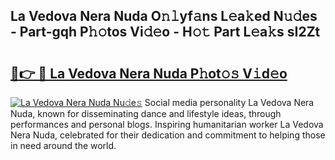 ## La Vedova Nera Nuda O𝚗𝚕yf𝚊ns L𝚎a𝚔ed N𝚞𝚍es - Part-gqh P𝚑𝚘tos Vi𝚍𝚎o - H𝚘𝚝 Part L𝚎a𝚔s sI2Zt

# <h2><a href="http://kf9elr.oniu.top/?m=La+Vedova+Nera+Nuda">🔗👉 🔴 La Vedova Nera Nuda P𝚑ot𝚘𝚜 V𝚒d𝚎o</a></h2>

[![La Vedova Nera Nuda Nu𝚍e𝚜](https://i.imgur.com/0qMVB7G.gif)](http://kf9elr.oniu.top/?m=La+Vedova+Nera+Nuda)
Social media personality La Vedova Nera Nuda, known for disseminating dance and lifestyle ideas, through performances and personal blogs. Inspiring humanitarian worker La Vedova Nera Nuda, celebrated for their dedication and commitment to helping those in need around the world.  
